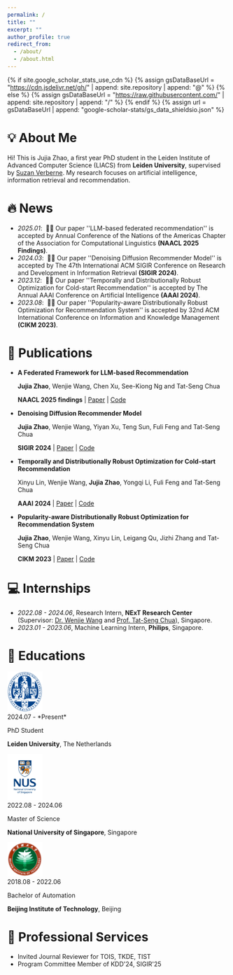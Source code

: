 ```yaml
---
permalink: /
title: ""
excerpt: ""
author_profile: true
redirect_from: 
  - /about/
  - /about.html
---
```


{% if site.google_scholar_stats_use_cdn %}
{% assign gsDataBaseUrl = "https://cdn.jsdelivr.net/gh/" | append: site.repository | append: "@" %}
{% else %}
{% assign gsDataBaseUrl = "https://raw.githubusercontent.com/" | append: site.repository | append: "/" %}
{% endif %}
{% assign url = gsDataBaseUrl | append: "google-scholar-stats/gs_data_shieldsio.json" %}

# 💡 About Me
<span class='anchor' id='about-me'></span>

Hi! This is Jujia Zhao, a first year PhD student in the Leiden Institute of Advanced Computer Science (LIACS) from **Leiden University**, supervised by [Suzan Verberne](https://liacs.leidenuniv.nl/~verbernes/). My research focuses on artificial intelligence, information retrieval and recommendation.

# 🔥 News
- *2025.01*: &nbsp;🎉🎉 Our paper ''LLM-based federated recommendation'' is accepted by Annual Conference of the Nations of the Americas Chapter of the Association for Computational Linguistics **(NAACL 2025 Findings)**. 
- *2024.03*: &nbsp;🎉🎉 Our paper ''Denoising Diffusion Recommender Model'' is accepted by The 47th International ACM SIGIR Conference on Research and Development in Information Retrieval **(SIGIR 2024)**. 
- *2023.12*: &nbsp;🎉🎉 Our paper ''Temporally and Distributionally Robust Optimization for Cold-start Recommendation'' is accepted by The Annual AAAI Conference on Artificial Intelligence **(AAAI 2024)**. 
- *2023.08*: &nbsp;🎉🎉 Our paper ''Popularity-aware Distributionally Robust Optimization for Recommendation System'' is accepted by 32nd ACM International Conference on Information and Knowledge Management **(CIKM 2023)**. 

# 📝 Publications 

- **A Federated Framework for LLM-based Recommendation**

  **Jujia Zhao**, Wenjie Wang, Chen Xu, See-Kiong Ng and Tat-Seng Chua

  **NAACL 2025 findings** \| [Paper](https://arxiv.org/abs/2402.09959) \| [Code](https://github.com/Polaris-JZ/FELLRec)

- **Denoising Diffusion Recommender Model**

  **Jujia Zhao**, Wenjie Wang, Yiyan Xu, Teng Sun, Fuli Feng and Tat-Seng Chua

  **SIGIR 2024** \| [Paper](https://arxiv.org/abs/2401.06982) \| [Code](https://github.com/Polaris-JZ/DDRM)

- **Temporally and Distributionally Robust Optimization for Cold-start Recommendation**

  Xinyu Lin, Wenjie Wang, **Jujia Zhao**, Yongqi Li, Fuli Feng and Tat-Seng Chua

  **AAAI 2024** \| [Paper](https://arxiv.org/abs/2312.09901) \| [Code](https://github.com/Linxyhaha/TDRO)

- **Popularity-aware Distributionally Robust Optimization for Recommendation System**

  **Jujia Zhao**, Wenjie Wang, Xinyu Lin, Leigang Qu, Jizhi Zhang and Tat-Seng Chua

  **CIKM 2023** \| [Paper](https://dl.acm.org/doi/abs/10.1145/3583780.3615492) \| [Code](https://github.com/Polaris-JZ/PDRO)


# 💻 Internships
- *2022.08 - 2024.06*, Research Intern, **NExT Research Center** (Supervisor: [Dr. Wenjie Wang](https://wenjiewwj.github.io/) and [Prof. Tat-Seng Chua](https://www.chuatatseng.com/)), Singapore.
- *2023.01 - 2023.06*, Machine Learning Intern, **Philips**, Singapore.

# 📖 Educations

  <div class='school-box'>
  <div><img src='images/Leiden_logo.jpeg' alt="sym" width="80"></div>
  <div class='school-box-text' markdown="1">
  2024.07 - *Present*

  PhD Student

  **Leiden University**, The Netherlands
  </div>
  </div>

  <div class='school-box'>
  <div><img src='images/NUS_logo.jpeg' alt="sym" width="80"></div>
  <div class='school-box-text' markdown="1">
  2022.08 - 2024.06

  Master of Science

  **National University of Singapore**, Singapore
  </div>
  </div>



  <div class='school-box'>
  <div><img src='images/BIT_logo.png' alt="sym" width="80"></div>
  <div class='school-box-text' markdown="1">
  2018.08 - 2022.06

  Bachelor of Automation

  **Beijing Institute of Technology**, Beijing
  </div>
  </div>

# 🔭 Professional Services
- Invited Journal Reviewer for TOIS, TKDE, TIST
-	Program Committee Member of KDD'24, SIGIR'25

